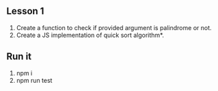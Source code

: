 
## Lesson 1

1. Create a function to check if provided argument is palindrome or not.
1. Create a JS implementation of quick sort algorithm*.

## Run it

1. npm i
1. npm run test
